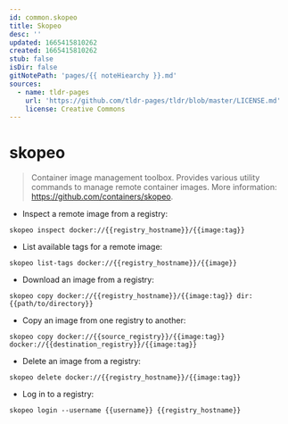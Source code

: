 ```yaml
---
id: common.skopeo
title: Skopeo
desc: ''
updated: 1665415810262
created: 1665415810262
stub: false
isDir: false
gitNotePath: 'pages/{{ noteHiearchy }}.md'
sources:
  - name: tldr-pages
    url: 'https://github.com/tldr-pages/tldr/blob/master/LICENSE.md'
    license: Creative Commons
---
```

# skopeo

> Container image management toolbox.
> Provides various utility commands to manage remote container images.
> More information: <https://github.com/containers/skopeo>.

- Inspect a remote image from a registry:

`skopeo inspect docker://{{registry_hostname}}/{{image:tag}}`

- List available tags for a remote image:

`skopeo list-tags docker://{{registry_hostname}}/{{image}}`

- Download an image from a registry:

`skopeo copy docker://{{registry_hostname}}/{{image:tag}} dir:{{path/to/directory}}`

- Copy an image from one registry to another:

`skopeo copy docker://{{source_registry}}/{{image:tag}} docker://{{destination_registry}}/{{image:tag}}`

- Delete an image from a registry:

`skopeo delete docker://{{registry_hostname}}/{{image:tag}}`

- Log in to a registry:

`skopeo login --username {{username}} {{registry_hostname}}`

